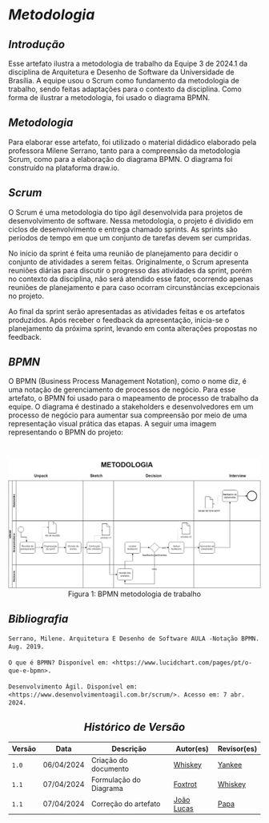 # <a>*Metodologia*</a>

## <a>*Introdução*</a>

Esse artefato ilustra a metodologia de trabalho da Equipe 3 de 2024.1 da disciplina de Arquitetura e Desenho de Software da Universidade de Brasília. A equipe usou o Scrum como fundamento da metodologia de trabalho, sendo feitas adaptações para o contexto da disciplina. Como forma de ilustrar a metodologia, foi usado o diagrama BPMN.

## <a>*Metodologia*</a>

Para elaborar esse artefato, foi utilizado o material didádico elaborado pela professora Milene Serrano, tanto para a compreensão da metodologia Scrum, como para a elaboração do diagrama BPMN. O diagrama foi construído na plataforma draw.io.

## <a>*Scrum*</a>

O Scrum é uma metodologia do tipo ágil desenvolvida para projetos de desenvolvimento de software. Nessa metodologia, o projeto é dividido em ciclos de desenvolvimento e entrega chamado sprints. As sprints são períodos de tempo em que um conjunto de tarefas devem ser cumpridas. 

No início da sprint é feita uma reunião de planejamento para decidir o conjunto de atividades a serem feitas. Originalmente, o Scrum apresenta reuniões diárias para discutir o progresso das atividades da sprint, porém no contexto da disciplina, não será atendido esse fator, ocorrendo apenas reuniões de planejamento e para caso ocorram circunstâncias excepcionais no projeto. 

Ao final da sprint serão apresentadas as atividades feitas e os artefatos produzidos. Após receber o feedback da apresentação, inicia-se o planejamento da próxima sprint, levando em conta alterações propostas no feedback.

## <a>*BPMN*</a>

O BPMN (Business Process Management Notation), como o nome diz, é uma notação de gerenciamento de processos de negócio. Para esse artefato, o BPMN foi usado para o mapeamento de processo de trabalho da equipe. O diagrama é destinado a stakeholders e desenvolvedores em um processo de negócio para aumentar sua compreensão por meio de uma representação visual prática das etapas. A seguir uma imagem representando o BPMN do projeto:

<br>
<center>

![alt text](../Assets/Base/BPMN.jpeg)
Figura 1: BPMN metodologia de trabalho

</center>

## <a>*Bibliografia*</a>

    Serrano, Milene. Arquitetura E Desenho de Software AULA -Notação BPMN. Aug. 2019.

    O que é BPMN? Disponível em: <https://www.lucidchart.com/pages/pt/o-que-e-bpmn>.

    ‌Desenvolvimento Ágil. Disponível em: <https://www.desenvolvimentoagil.com.br/scrum/>. Acesso em: 7 abr. 2024.


<center>

## <a>*Histórico de Versão*</a>

| Versão | Data       | Descrição              | Autor(es)                                        | Revisor(es)                   |
| ------ | ---------- | ---------------------- | ------------------------------------------------ | ----------------------------- |
| `1.0`  | 06/04/2024 | Criação do documento   | [Whiskey](/Subgrupos/Whiskey)                    | [Yankee](/Subgrupos/Yankee)   |
| `1.1`  | 07/04/2024 | Formulação do Diagrama | [Foxtrot](/Subgrupos/Foxtrot)                    | [Whiskey](/Subgrupos/Whiskey) |
| `1.1`  | 07/04/2024 | Correção do artefato   | [João Lucas](https://github.com/VasconcelosJoao) | [Papa](/Subgrupos/Papa)       |

</center>